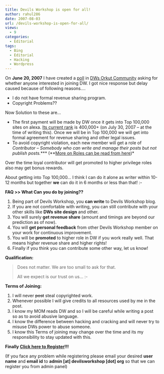 ```yaml
---
title: Devils Workshop is open for all!
author: rahul286
date: 2007-08-03
url: /devils-workshop-is-open-for-all/
views:
  - 9
categories:
  - Editorial
tags:
  - Bing
  - Editorial
  - Hacking
  - Wordpress
---
```

On **June 20, 2007** I have created a <a href="http://www.orkut.com/CommPollResults.aspx?cmm=19587001&pid=81698478&pct=1182308405" onclick="_gaq.push(['_trackEvent', 'outbound-article', 'http://www.orkut.com/CommPollResults.aspx?cmm=19587001&pid=81698478&pct=1182308405', 'poll']);" >poll</a> in <a href="http://www.orkut.com/Community.aspx?cmm=19587001" onclick="_gaq.push(['_trackEvent', 'outbound-article', 'http://www.orkut.com/Community.aspx?cmm=19587001', 'DWs Orkut Community']);" >DWs Orkut Community</a> asking for whether anyone interested in joining DW. I got nice response but delay caused because of following reasons&#8230;.

  * I do not have formal revenue sharing program.
  * Copyright Problems??

Now Solution to these are&#8230;

  * The first payment will be made by DW once it gets into Top 100,000 sites on alexa. <a href="http://www.alexa.com/data/details/traffic_details?url=devilsworkshop.org" onclick="_gaq.push(['_trackEvent', 'outbound-article', 'http://www.alexa.com/data/details/traffic_details?url=devilsworkshop.org', 'Its current rank']);" >Its current rank</a> is 400,000+ (on July 30, 2007 &#8211; at the time of writing this). Once we will be in Top 100,000 we will get into formal agreement for revenue sharing and other legal issues.
  * To avoid copyright violation, each new member will get a role of **Contributor &#8211;* Somebody who can write and manage their posts but not publish posts.**** (**<a href="http://codex.wordpress.org/Roles_and_Capabilities" onclick="_gaq.push(['_trackEvent', 'outbound-article', 'http://codex.wordpress.org/Roles_and_Capabilities', 'More on Roles can be read from here']);" >More on Roles can be read from here</a>)*

Over the time loyal contributor will get promoted to higher privilege roles also may get bonus rewards.

About getting into Top 100,000&#8230; I think I can do it alone as writer within 10-12 months but together **we** can do it in 6 months or less than that! <img src="http://devilsworkshop.org/wp-includes/images/smilies/simple-smile.png" alt=":-)" class="wp-smiley" style="height: 1em; max-height: 1em;" />

**FAQ >> What Can you do by joining??**

  1. Being part of Devils Workshop, you **can write** to Devils Workshop blog.
  2. If you are not comfortable with writing, you can still contribute with your other skills like **DWs site design** and other.
  3. You will surely **get revenue share** (amount and timings are beyond our prediction as of now).
  4. You will **get personal feedback** from other Devils Workshop member on your work for continuous improvement.
  5. You will be **promoted** to higher role in DW if you work really well. That means higher revenue share and higher rights!
  6. Finally if you think you can contribute some other way, let us know!

**Qualification:**

> Does not matter. We are too small to ask for that.
> 
> All we expect is our trust on us&#8230; <img src="http://devilsworkshop.org/wp-includes/images/smilies/simple-smile.png" alt=":-)" class="wp-smiley" style="height: 1em; max-height: 1em;" />

**Terms of Joining:**

  1. I will never <strike>post</strike> steal copyrighted work.
  2. Whenever possible I will give credits to all resources used by me in the post.
  3. I know my MOM reads DW and so I will be careful while writing a post so as to avoid abusive language.
  4. I know the difference between hacking and cracking and will never try to misuse DWs power to abuse someone.
  5. I know this Terms of joining may change over the time and its my responsibility to stay updated with this.

**Finally [Click here to Register][1]!!!**

(If you face any problem while registering please email your desired **user name** and **email id** to **admin [at] devilsworkshop [dot] org** so that we can register you from admin panel)

 [1]: http://devilsworkshop.org/wp-login.php?action=register
